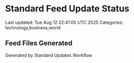 # Standard Feed Update Status
Last updated: Tue Aug 12 22:41:05 UTC 2025
Categories: technology,business,world

## Feed Files Generated

Generated by Standard Updates Workflow
